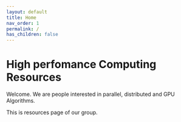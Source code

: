 ```yaml
---
layout: default
title: Home
nav_order: 1
permalink: /
has_children: false
---
```


# High perfomance Computing Resources

Welcome. We are people interested in parallel, distributed and GPU Algorithms. 

This is resources page of our group.


